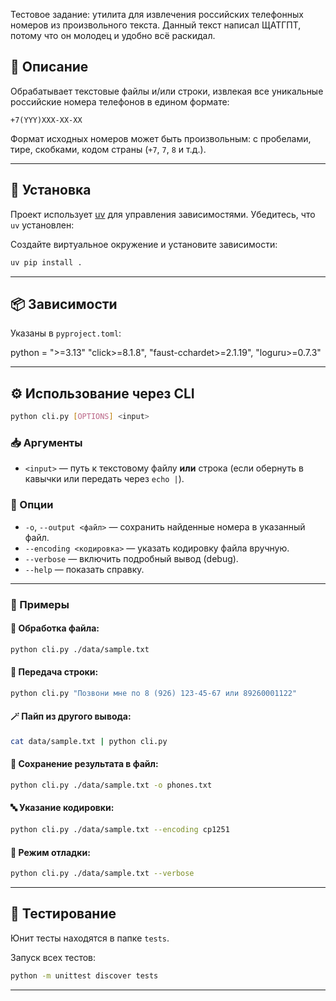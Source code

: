 Тестовое задание: утилита для извлечения российских телефонных номеров из произвольного текста. Данный текст написал ЩАТГПТ, потому что он молодец и удобно всё раскидал.

## 🔧 Описание

Обрабатывает текстовые файлы и/или строки, извлекая все уникальные российские номера телефонов в едином формате:

```
+7(YYY)XXX-XX-XX
```

Формат исходных номеров может быть произвольным: с пробелами, тире, скобками, кодом страны (`+7`, `7`, `8` и т.д.).

---

## 🚀 Установка

Проект использует [uv](https://github.com/astral-sh/uv) для управления зависимостями. Убедитесь, что `uv` установлен:


Создайте виртуальное окружение и установите зависимости:


```bash
uv pip install .
```

---

## 📦 Зависимости

Указаны в `pyproject.toml`:

python = ">=3.13"
"click>=8.1.8",
"faust-cchardet>=2.1.19",
"loguru>=0.7.3"


---

## ⚙️ Использование через CLI

```bash
python cli.py [OPTIONS] <input>
```

### 📥 Аргументы

- `<input>` — путь к текстовому файлу **или** строка (если обернуть в кавычки или передать через `echo |`).

### 🧩 Опции

- `-o`, `--output <файл>` — сохранить найденные номера в указанный файл.
- `--encoding <кодировка>` — указать кодировку файла вручную.
- `--verbose` — включить подробный вывод (debug).
- `--help` — показать справку.

---

### 🔧 Примеры

#### 📄 Обработка файла:

```bash
python cli.py ./data/sample.txt
```

#### 💬 Передача строки:

```bash
python cli.py "Позвони мне по 8 (926) 123-45-67 или 89260001122"
```

#### 🪄 Пайп из другого вывода:

```bash
cat data/sample.txt | python cli.py
```

#### 🧾 Сохранение результата в файл:

```bash
python cli.py ./data/sample.txt -o phones.txt
```

#### 🔤 Указание кодировки:

```bash
python cli.py ./data/sample.txt --encoding cp1251
```

#### 🐛 Режим отладки:

```bash
python cli.py ./data/sample.txt --verbose
```

---

## 🧪 Тестирование

Юнит тесты находятся в папке `tests`.

Запуск всех тестов:

```bash
python -m unittest discover tests
```

---

